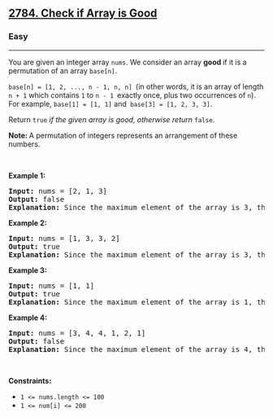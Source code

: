 <h2><a href="https://leetcode.com/problems/check-if-array-is-good/?envType=problem-list-v2&envId=sorting">2784. Check if Array is Good</a></h2><h3>Easy</h3><hr><p>You are given an integer array <code>nums</code>. We consider an array <strong>good </strong>if it is a permutation of an array <code>base[n]</code>.</p>

<p><code>base[n] = [1, 2, ..., n - 1, n, n] </code>(in other words, it is an array of length <code>n + 1</code> which contains <code>1</code> to <code>n - 1 </code>exactly once, plus two occurrences of <code>n</code>). For example, <code>base[1] = [1, 1]</code> and<code> base[3] = [1, 2, 3, 3]</code>.</p>

<p>Return <code>true</code> <em>if the given array is good, otherwise return</em><em> </em><code>false</code>.</p>

<p><strong>Note: </strong>A permutation of integers represents an arrangement of these numbers.</p>

<p>&nbsp;</p>
<p><strong class="example">Example 1:</strong></p>

<pre>
<strong>Input:</strong> nums = [2, 1, 3]
<strong>Output:</strong> false
<strong>Explanation:</strong> Since the maximum element of the array is 3, the only candidate n for which this array could be a permutation of base[n], is n = 3. However, base[3] has four elements but array nums has three. Therefore, it can not be a permutation of base[3] = [1, 2, 3, 3]. So the answer is false.
</pre>

<p><strong class="example">Example 2:</strong></p>

<pre>
<strong>Input:</strong> nums = [1, 3, 3, 2]
<strong>Output:</strong> true
<strong>Explanation:</strong> Since the maximum element of the array is 3, the only candidate n for which this array could be a permutation of base[n], is n = 3. It can be seen that nums is a permutation of base[3] = [1, 2, 3, 3] (by swapping the second and fourth elements in nums, we reach base[3]). Therefore, the answer is true.</pre>

<p><strong class="example">Example 3:</strong></p>

<pre>
<strong>Input:</strong> nums = [1, 1]
<strong>Output:</strong> true
<strong>Explanation:</strong> Since the maximum element of the array is 1, the only candidate n for which this array could be a permutation of base[n], is n = 1. It can be seen that nums is a permutation of base[1] = [1, 1]. Therefore, the answer is true.</pre>

<p><strong class="example">Example 4:</strong></p>

<pre>
<strong>Input:</strong> nums = [3, 4, 4, 1, 2, 1]
<strong>Output:</strong> false
<strong>Explanation:</strong> Since the maximum element of the array is 4, the only candidate n for which this array could be a permutation of base[n], is n = 4. However, base[4] has five elements but array nums has six. Therefore, it can not be a permutation of base[4] = [1, 2, 3, 4, 4]. So the answer is false.
</pre>

<p>&nbsp;</p>
<p><strong>Constraints:</strong></p>

<ul>
	<li><code>1 &lt;= nums.length &lt;= 100</code></li>
	<li><code>1 &lt;= num[i] &lt;= 200</code></li>
</ul>
